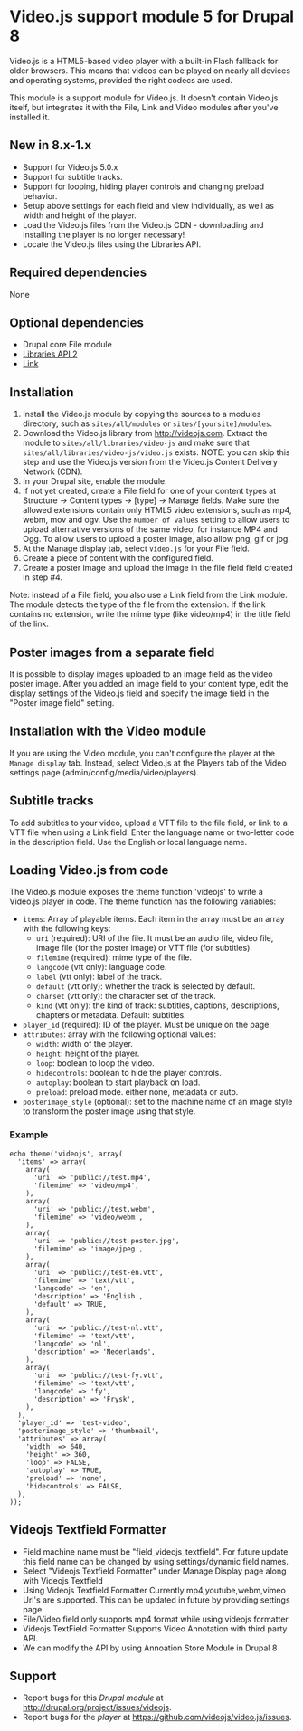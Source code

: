 # Video.js support module 5 for Drupal 8

Video.js is a HTML5-based video player with a built-in Flash fallback for older
browsers. This means that videos can be played on nearly all devices and
operating systems, provided the right codecs are used.

This module is a support module for Video.js. It doesn't contain Video.js
itself, but integrates it with the File, Link and Video modules after you've
installed it.

## New in 8.x-1.x

- Support for Video.js 5.0.x
- Support for subtitle tracks.
- Support for looping, hiding player controls and changing preload behavior.
- Setup above settings for each field and view individually, as well as width
  and height of the player.
- Load the Video.js files from the Video.js CDN - downloading and installing
  the player is no longer necessary!
- Locate the Video.js files using the Libraries API.

## Required dependencies

None

## Optional dependencies

- Drupal core File module
- [Libraries API 2](http://drupal.org/project/libraries)
- [Link](http://drupal.org/project/link)

## Installation

1. Install the Video.js module by copying the sources to a modules directory, 
   such as `sites/all/modules` or `sites/[yoursite]/modules`.
2. Download the Video.js library from http://videojs.com. Extract the module to
   `sites/all/libraries/video-js` and make sure that
   `sites/all/libraries/video-js/video.js` exists.
   NOTE: you can skip this step and use the Video.js version from the
   Video.js Content Delivery Network (CDN).
3. In your Drupal site, enable the module.
4. If not yet created, create a File field for one of your content types at
   Structure -> Content types -> [type] -> Manage fields. Make sure
   the allowed extensions contain only HTML5 video extensions, such as mp4,
   webm, mov and ogv. Use the `Number of values` setting to allow users to
   upload alternative versions of the same video, for instance MP4 and Ogg.
   To allow users to upload a poster image, also allow png, gif or jpg.
5. At the Manage display tab, select `Video.js` for your File field.
6. Create a piece of content with the configured field.
7. Create a poster image and upload the image in the file field field created in
   step #4.

Note: instead of a File field, you also use a Link field from the Link module.
The module detects the type of the file from the extension. If the link
contains no extension, write the mime type (like video/mp4) in the title
field of the link.

## Poster images from a separate field

It is possible to display images uploaded to an image field as the video
poster image. After you added an image field to your content type, edit the
display settings of the Video.js field and specify the image field in the
"Poster image field" setting.

## Installation with the Video module

If you are using the Video module, you can't configure the player at the
`Manage display` tab. Instead, select Video.js at the Players tab of the
Video settings page (admin/config/media/video/players).

## Subtitle tracks

To add subtitles to your video, upload a VTT file to the file field, or
link to a VTT file when using a Link field. Enter the language name or
two-letter code in the description field. Use the English or local language
name.

## Loading Video.js from code

The Video.js module exposes the theme function 'videojs' to write a Video.js
player in code. The theme function has the following variables:

- `items`: Array of playable items. Each item in the array must be an array with
  the following keys:
  - `uri` (required): URI of the file. It must be an audio file, video file,
    image file (for the poster image) or VTT file (for subtitles).
  - `filemime` (required): mime type of the file.
  - `langcode` (vtt only): language code.
  - `label` (vtt only): label of the track.
  - `default` (vtt only): whether the track is selected by default.
  - `charset` (vtt only): the character set of the track.
  - `kind` (vtt only): the kind of track: subtitles, captions, descriptions, 
    chapters or metadata. Default: subtitles.
- `player_id` (required): ID of the player. Must be unique on the page.
- `attributes`: array with the following optional values:
  - `width`: width of the player.
  - `height`: height of the player.
  - `loop`: boolean to loop the video.
  - `hidecontrols`: boolean to hide the player controls.
  - `autoplay`: boolean to start playback on load.
  - `preload`: preload mode. either none, metadata or auto.
- `posterimage_style` (optional): set to the machine name of an image style
  to transform the poster image using that style.

### Example

    echo theme('videojs', array(
      'items' => array(
        array(
          'uri' => 'public://test.mp4',
          'filemime' => 'video/mp4',
        ),
        array(
          'uri' => 'public://test.webm',
          'filemime' => 'video/webm',
        ),
        array(
          'uri' => 'public://test-poster.jpg',
          'filemime' => 'image/jpeg',
        ),
        array(
          'uri' => 'public://test-en.vtt',
          'filemime' => 'text/vtt',
          'langcode' => 'en',
          'description' => 'English',
          'default' => TRUE,
        ),
        array(
          'uri' => 'public://test-nl.vtt',
          'filemime' => 'text/vtt',
          'langcode' => 'nl',
          'description' => 'Nederlands',
        ),
        array(
          'uri' => 'public://test-fy.vtt',
          'filemime' => 'text/vtt',
          'langcode' => 'fy',
          'description' => 'Frysk',
        ),
      ),
      'player_id' => 'test-video',
      'posterimage_style' => 'thumbnail',
      'attributes' => array(
        'width' => 640,
        'height' => 360,
        'loop' => FALSE,
        'autoplay' => TRUE,
        'preload' => 'none',
        'hidecontrols' => FALSE,
      ),
    ));

## Videojs Textfield Formatter

- Field machine name must be "field_videojs_textfield". For future update this
  field name can be changed by using settings/dynamic field names.
- Select "Videojs Textfield Formatter" under Manage Display page along with
  Videojs Textfield
- Using Videojs Textfield Formatter Currently mp4,youtube,webm,vimeo Url's are supported. 
  This can be updated in future by providing settings page.
- File/Video field only supports mp4 format while using videojs formatter.
- Videojs TextField Formatter Supports Video Annotation with third party API.
- We can modify the API by using Annoation Store Module in Drupal 8

## Support

- Report bugs for this *Drupal module* at
  <http://drupal.org/project/issues/videojs>.
- Report bugs for the *player* at <https://github.com/videojs/video.js/issues>.
